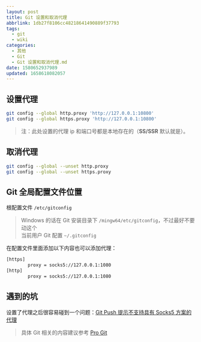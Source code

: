 ```yaml
---
layout: post
title: Git 设置和取消代理
abbrlink: 1db27f8106cc48218641490889f37793
tags:
  - git
  - wiki
categories:
  - 其他
  - Git
  - Git 设置和取消代理.md
date: 1580652937989
updated: 1658618082057
---
```


## 设置代理

```bash
git config --global http.proxy 'http://127.0.0.1:10800'
git config --global https.proxy 'http://127.0.0.1:10800'
```

> 注：此处设置的代理 ip 和端口号都是本地存在的（**SS/SSR** 默认就是）。

## 取消代理

```bash
git config --global --unset http.proxy
git config --global --unset https.proxy
```

## Git 全局配置文件位置

根配置文件 `/etc/gitconfig`

> Windows 的话在 Git 安装目录下 `/mingw64/etc/gitconfig`，不过最好不要动这个\
> 当前用户 Git 配置 `~/.gitconfig`

在配置文件里面添加以下内容也可以添加代理：

```sh
[https]
        proxy = socks5://127.0.0.1:1080
[http]
        proxy = socks5://127.0.0.1:1080
```

## 遇到的坑

设置了代理之后很容易碰到一个问题：[Git Push 提示不支持具有 Socks5 方案的代理](/p/ea4c1bd6f73d4faeadf389d0bb269bd3)

> 具体 Git 相关的内容建议参考 [Pro Git](https://git-scm.com/book/zh/v2)
